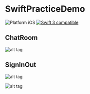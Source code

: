 # SwiftPracticeDemo



<img src="https://img.shields.io/badge/platform-iOS-blue.svg?style=flat" alt="Platform iOS" /> <a href="https://developer.apple.com/swift"><img src="https://img.shields.io/badge/swift3-compatible-4BC51D.svg?style=flat" alt="Swift 3 compatible" /></a>  



## ChatRoom



![alt tag](http://i.imgur.com/mytyFUm.gif)

## SignInOut

![alt tag](http://i.imgur.com/dqSeFTh.gif)

![alt tag](http://i.imgur.com/zqPITKF.gif)
